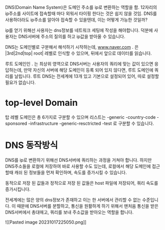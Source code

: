 
DNS(Domain Name System)은 도메인 주소를 ip로 변환하는 역할을 함.
12자리의 ip주소를 사이트에 접속할때 마다 외워서 타이핑 한다는 것은 쉽지 않을 것임.
DNS를 사용하더라도 ip주소를 알아야 접속할 수 있을텐데, 이는 어떻게 가능한 것일까?

ip를 얻기 위해선 사용자는 dns정보를 네트워크 세팅에 작성을 해야합니다. 덕분에 사용자는 DNS서버에 주소의 질의를 하고 ip값을 받아올 수 있습니다.

DNS는 도메인별로 구분해서 해석하기 시작하는데, 
www.naver.com . 은 
|3rd|2nd|top| root| 레벨로 인식할 수 있으며, 뒤에서 앞으로 데이터를 읽습니다.

루트 도메인인 . 는 최상위 영역으로 DNS서버는 사용자의 쿼리에 맞는 값이 있으면 응답하는데, 만약 자신의 서버에 해당 도메인이 등록 되어 있지 않다면, 루트 도메인에 쿼리를 날립니다.
루트 DNS는 전세계에 13개 있고 기본으로 설정되어 있어, 따로 설정할 필요가 없습니다.

# top-level Domain

탑 레벨 도메인은 총 6가지로 구분할 수 있으며 리스트는 
-generic
-country-code
-sponsored
-infrastructure
-generic-resctricted
-test
로 구분할 수 있습니다.


# DNS 동작방식 

DNS를 ip로 변환하기 위해선 DNS서버에 쿼리하는 과정을 거쳐야 합니다.
하지만 DNS주소들을 로컬에 저장하여 바로 사용할 수도 있는데, 로컬에서 해당 도메인에 접근할때 캐쉬 된 정보들을 먼져 확인하며, 속도를 증가시킬 수 있습니다.

동적으로 저장 된 값들과 정적으로 저장 된 값들은 host 파일에 저장되어, 쿼리 속도를 증가시킵니다.

전세계에는 많은 양의 dns정보가 존재하고 이는 한 서버에서 관리할 수 없는 수준입니다.
이 때문에 DNS서버를 분할하고,  통신을 원활하게 하기 위해서 맨처음 통신을 받은 DNS서버에서 총대매고, 쿼리를 보내 주소값을 받아오는 역할을 합니다. 

![[Pasted image 20231017225050.png]]
